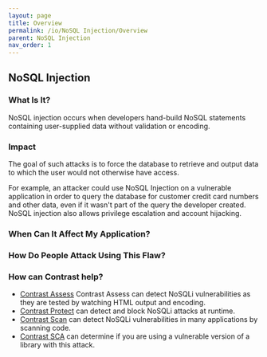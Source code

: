 ```yaml
---
layout: page
title: Overview
permalink: /io/NoSQL Injection/Overview
parent: NoSQL Injection
nav_order: 1
---
```


## NoSQL Injection

### What Is It?

NoSQL injection occurs when developers hand-build NoSQL statements containing user-supplied data without validation or encoding. 



### Impact

The goal of such attacks is to force the database to retrieve and output data to which the user would not otherwise have access. 

For example, an attacker could use NoSQL Injection on a vulnerable application in order to query the database for customer credit card numbers and other data, even if it wasn't part of the query the developer created. NoSQL injection also allows privilege escalation and account hijacking.


### When Can It Affect My Application?




### How Do People Attack Using This Flaw? 


### How can Contrast help?

 - [Contrast Assess](https://www.contrastsecurity.com/contrast-assess) Contrast Assess can detect NoSQLi vulnerabilities as they are tested by watching HTML output and encoding.
- [Contrast Protect](https://www.contrastsecurity.com/contrast-protect) can detect and block NoSQLi attacks at runtime. 
- [Contrast Scan](https://www.contrastsecurity.com/contrast-scan) can detect NoSQLi vulnerabilities in many applications by scanning code.
- [Contrast SCA](https://www.contrastsecurity.com/contrast-sca) can determine if you are using a vulnerable version of a library with this attack.












